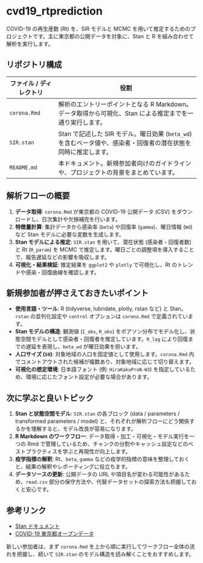 # cvd19_rtprediction

COVID-19 の再生産数 (Rt) を、SIR モデルと MCMC を用いて推定するためのプロジェクトです。主に東京都の公開データを対象に、Stan と R を組み合わせて解析を実行します。

## リポジトリ構成

| ファイル / ディレクトリ | 役割 |
| --- | --- |
| `corona.Rmd` | 解析のエントリーポイントとなる R Markdown。データ取得から可視化、Stan による推定までを一通り実行します。 |
| `SIR.stan` | Stan で記述した SIR モデル。曜日効果 (`beta_wd`) を含むベータ値や、感染者・回復者の潜在状態を同時に推定します。 |
| `README.md` | 本ドキュメント。新規参加者向けのガイドラインや、プロジェクトの背景をまとめています。 |

## 解析フローの概要

1. **データ取得**: `corona.Rmd` が東京都の COVID-19 公開データ (CSV) をダウンロードし、日次集計や欠損補完を行います。
2. **特徴量計算**: 集計データから感染率 (`beta`) や回復率 (`gamma`)、曜日情報 (`Wd`) など Stan モデルに必要な変数を生成します。
3. **Stan モデルによる推定**: `SIR.stan` を用いて、潜在状態 (感染者・回復者数) と Rt (`R_param`) を MCMC で推定します。曜日ごとの調整項を導入することで、報告遅延などの影響を吸収します。
4. **可視化・結果検証**: 推定結果を `ggplot2` や `plotly` で可視化し、Rt のトレンドや感染・回復曲線を確認します。

## 新規参加者が押さえておきたいポイント

* **使用言語・ツール**: R (tidyverse, lubridate, plotly, rstan など) と Stan。`rstan` の並列化設定や `control` オプションは `corona.Rmd` で定義されています。
* **Stan モデルの構造**: 観測値 (`I_obs`, `R_obs`) をポアソン分布でモデル化し、状態空間モデルとして感染者・回復者を推定しています。`R_lag` により回復までの遅延を表現し、`beta_wd` が曜日効果を担います。
* **人口サイズ (`S0`)**: 対象地域の人口を固定値として使用します。`corona.Rmd` 内でコメントアウトされた候補が複数あり、対象地域に応じて切り替えます。
* **可視化の想定環境**: 日本語フォント (例: `HiraKakuProN-W3`) を指定しているため、環境に応じたフォント設定が必要な場合があります。

## 次に学ぶと良いトピック

1. **Stan と状態空間モデル**: `SIR.stan` の各ブロック (data / parameters / transformed parameters / model) と、それぞれが解析フローにどう関係するかを理解すると、モデル改良が容易になります。
2. **R Markdown のワークフロー**: データ取得・加工・可視化・モデル実行を一つの Rmd で管理しているため、チャンクの分割やキャッシュ設定などのベストプラクティスを学ぶと再現性が向上します。
3. **疫学指標の解釈**: Rt、`beta`, `gamma` などの疫学的指標の意味を整理しておくと、結果の解釈やレポーティングに役立ちます。
4. **データソースの更新**: 公開データの URL や項目名が変わる可能性があるため、`read.csv` 部分の保守方法や、代替データセットの探索方法も把握しておくと安心です。

## 参考リンク

* [Stan ドキュメント](https://mc-stan.org/users/documentation/)
* [COVID-19 東京都オープンデータ](https://catalog.data.metro.tokyo.lg.jp/)

新しい参加者は、まず `corona.Rmd` を上から順に実行してワークフロー全体の流れを把握し、続いて `SIR.stan` のモデル構造を読み解くことをおすすめします。
